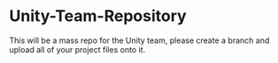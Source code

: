 # Unity-Team-Repository
This will be a mass repo for the Unity team, please create a branch and upload all of your project files onto it.
